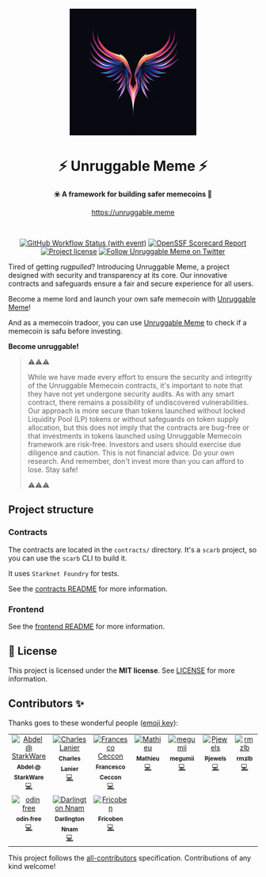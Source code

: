 <!-- prettier-ignore-start -->
<!-- markdownlint-disable -->

<!-- ************************************* -->
<!-- *        HEADER WITH LOGO           * -->
<!-- ************************************* -->
<p align="center">
  <img src="assets/logo/logo.png" height="256">
</p>

<h1 align="center">⚡ Unruggable Meme ⚡</h1>

<p align="center">
  <strong>☣️ A framework for building safer memecoins 💸</strong>
</p>

<p align="center">
  <a href="https://unruggable.meme">https://unruggable.meme</a>
</p>

<!-- ************************************* -->
<!-- *        BADGES                     * -->
<!-- ************************************* -->
<div align="center">
<br />

<a href="https://github.com/keep-starknet-strange/unruggable.meme/actions/workflows/contracts_test.yml"><img alt="GitHub Workflow Status (with event)" src="https://img.shields.io/github/actions/workflow/status/keep-starknet-strange/unruggable.meme/contracts_test.yml?style=for-the-badge" height=30></a>
<a href="https://securityscorecards.dev/viewer/?uri=github.com/keep-starknet-strange/unruggable.meme"><img alt="OpenSSF Scorecard Report" src="https://img.shields.io/ossf-scorecard/github.com/keep-starknet-strange/unruggable.meme?label=openssf%20scorecard&style=for-the-badge" height=30></a>
<a href="https://github.com/keep-starknet-strange/unruggable.meme/blob/main/LICENSE"><img src="https://img.shields.io/github/license/keep-starknet-strange/unruggable.meme.svg?style=for-the-badge" alt="Project license" height="30"></a>
<a href="https://twitter.com/UnrugMemec0in"><img src="https://img.shields.io/twitter/follow/UnrugMemec0in?style=for-the-badge&logo=twitter" alt="Follow Unruggable Meme on Twitter" height="30"></a>
</div>

<!-- ************************************* -->
<!-- *        CONTENTS                   * -->
<!-- ************************************* -->

Tired of getting *rugpulled*? Introducing Unruggable Meme, a project designed with security and transparency at its core. Our innovative contracts and safeguards ensure a fair and secure experience for all users.

Become a meme lord and launch your own safe memecoin with [Unruggable Meme](https://unruggable.meme)!

And as a memecoin tradoor, you can use [Unruggable Meme](https://unruggable.meme) to check if a memecoin is safu before investing.

**Become unruggable!**

> ⚠️⚠️⚠️
>
> While we have made every effort to ensure the security and integrity of the Unruggable Memecoin contracts, it's important to note that they have not yet undergone security audits. As with any smart contract, there remains a possibility of undiscovered vulnerabilities. Our approach is more secure than tokens launched without locked Liquidity Pool (LP) tokens or without safeguards on token supply allocation, but this does not imply that the contracts are bug-free or that investments in tokens launched using Unruggable Memecoin framework are risk-free. Investors and users should exercise due diligence and caution. This is not financial advice. Do your own research. And remember, don't invest more than you can afford to lose. Stay safe!
>
> ⚠️⚠️⚠️

## Project structure

### Contracts

The contracts are located in the `contracts/` directory. It's a `scarb` project, so you can use the `scarb` CLI to build it.

It uses `Starknet Foundry` for tests.

See the [contracts README](contracts/README.md) for more information.

### Frontend

See the [frontend README](frontend/README.md) for more information.

## 📖 License

This project is licensed under the **MIT license**. See [LICENSE](LICENSE) for more information.

## Contributors ✨

Thanks goes to these wonderful people ([emoji key](https://allcontributors.org/docs/en/emoji-key)):

<!-- ALL-CONTRIBUTORS-LIST:START - Do not remove or modify this section -->
<!-- prettier-ignore-start -->
<!-- markdownlint-disable -->
<table>
  <tbody>
    <tr>
      <td align="center" valign="top" width="14.28%"><a href="https://github.com/abdelhamidbakhta"><img src="https://avatars.githubusercontent.com/u/45264458?v=4?s=100" width="100px;" alt="Abdel @ StarkWare "/><br /><sub><b>Abdel @ StarkWare </b></sub></a><br /><a href="https://github.com/keep-starknet-strange/unruggable-memecoin/commits?author=abdelhamidbakhta" title="Code">💻</a></td>
      <td align="center" valign="top" width="14.28%"><a href="https://rules.art/"><img src="https://avatars.githubusercontent.com/u/19663399?v=4?s=100" width="100px;" alt="Charles Lanier"/><br /><sub><b>Charles Lanier</b></sub></a><br /><a href="https://github.com/keep-starknet-strange/unruggable-memecoin/commits?author=0xChqrles" title="Code">💻</a></td>
      <td align="center" valign="top" width="14.28%"><a href="https://ceccon.me/"><img src="https://avatars.githubusercontent.com/u/282580?v=4?s=100" width="100px;" alt="Francesco Ceccon"/><br /><sub><b>Francesco Ceccon</b></sub></a><br /><a href="https://github.com/keep-starknet-strange/unruggable-memecoin/commits?author=fracek" title="Code">💻</a></td>
      <td align="center" valign="top" width="14.28%"><a href="https://github.com/enitrat"><img src="https://avatars.githubusercontent.com/u/60658558?v=4?s=100" width="100px;" alt="Mathieu"/><br /><sub><b>Mathieu</b></sub></a><br /><a href="https://github.com/keep-starknet-strange/unruggable-memecoin/commits?author=enitrat" title="Code">💻</a></td>
      <td align="center" valign="top" width="14.28%"><a href="https://github.com/Megumiiiiii"><img src="https://avatars.githubusercontent.com/u/98658943?v=4?s=100" width="100px;" alt="megumii"/><br /><sub><b>megumii</b></sub></a><br /><a href="https://github.com/keep-starknet-strange/unruggable-memecoin/commits?author=Megumiiiiii" title="Code">💻</a></td>
      <td align="center" valign="top" width="14.28%"><a href="https://github.com/Pjewels"><img src="https://avatars.githubusercontent.com/u/149668320?v=4?s=100" width="100px;" alt="Pjewels"/><br /><sub><b>Pjewels</b></sub></a><br /><a href="https://github.com/keep-starknet-strange/unruggable-memecoin/commits?author=Pjewels" title="Code">💻</a></td>
      <td align="center" valign="top" width="14.28%"><a href="https://github.com/rmzlb"><img src="https://avatars.githubusercontent.com/u/25151724?v=4?s=100" width="100px;" alt="rmzlb"/><br /><sub><b>rmzlb</b></sub></a><br /><a href="https://github.com/keep-starknet-strange/unruggable-memecoin/commits?author=rmzlb" title="Code">💻</a></td>
    </tr>
    <tr>
      <td align="center" valign="top" width="14.28%"><a href="https://github.com/welttowelt"><img src="https://avatars.githubusercontent.com/u/58338510?v=4?s=100" width="100px;" alt="odin free"/><br /><sub><b>odin free</b></sub></a><br /><a href="https://github.com/keep-starknet-strange/unruggable-memecoin/commits?author=welttowelt" title="Code">💻</a></td>
      <td align="center" valign="top" width="14.28%"><a href="https://github.com/Darlington02"><img src="https://avatars.githubusercontent.com/u/75126961?v=4?s=100" width="100px;" alt="Darlington Nnam"/><br /><sub><b>Darlington Nnam</b></sub></a><br /><a href="https://github.com/keep-starknet-strange/unruggable-memecoin/commits?author=Darlington02" title="Code">💻</a></td>
      <td align="center" valign="top" width="14.28%"><a href="https://www.starknet.id/"><img src="https://avatars.githubusercontent.com/u/78437165?v=4?s=100" width="100px;" alt="Fricoben"/><br /><sub><b>Fricoben</b></sub></a><br /><a href="https://github.com/keep-starknet-strange/unruggable-memecoin/commits?author=fricoben" title="Code">💻</a></td>
    </tr>
  </tbody>
</table>

<!-- markdownlint-restore -->
<!-- prettier-ignore-end -->

<!-- ALL-CONTRIBUTORS-LIST:END -->

This project follows the [all-contributors](https://github.com/all-contributors/all-contributors) specification. Contributions of any kind welcome!